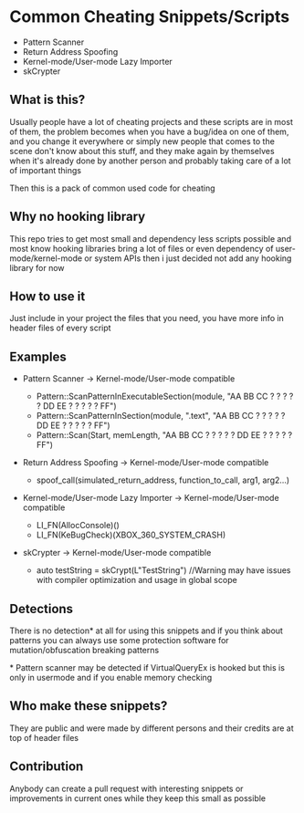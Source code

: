 # Common Cheating Snippets/Scripts

* Pattern Scanner
* Return Address Spoofing
* Kernel-mode/User-mode Lazy Importer
* skCrypter

## What is this?

Usually people have a lot of cheating projects and these scripts are in most of them, the problem becomes when you have a bug/idea on one of them, and you change it everywhere or simply new people that comes to the scene don't know about this stuff, and they make again by themselves when it's already done by another person and probably taking care of a lot of important things

Then this is a pack of common used code for cheating

## Why no hooking library

This repo tries to get most small and dependency less scripts possible and most know hooking libraries bring a lot of files or even dependency of user-mode/kernel-mode or system APIs then i just decided not add any hooking library for now

## How to use it

Just include in your project the files that you need, you have more info in header files of every script

## Examples

* Pattern Scanner -> Kernel-mode/User-mode compatible
    * Pattern::ScanPatternInExecutableSection(module, "AA BB CC ? ? ? ? ? DD EE ? ? ? ? ? FF")
    * Pattern::ScanPatternInSection(module, ".text", "AA BB CC ? ? ? ? ? DD EE ? ? ? ? ? FF")
    * Pattern::Scan(Start, memLength, "AA BB CC ? ? ? ? ? DD EE ? ? ? ? ? FF")

* Return Address Spoofing -> Kernel-mode/User-mode compatible
    * spoof_call(simulated_return_address, function_to_call, arg1, arg2...)

* Kernel-mode/User-mode Lazy Importer -> Kernel-mode/User-mode compatible
    * LI_FN(AllocConsole)()
    * LI_FN(KeBugCheck)(XBOX_360_SYSTEM_CRASH)

* skCrypter -> Kernel-mode/User-mode compatible
    * auto testString = skCrypt(L"TestString") //Warning may have issues with compiler optimization and usage in global scope


## Detections

There is no detection\* at all for using this snippets and if you think about patterns you can always use some protection software for mutation/obfuscation breaking patterns

\* Pattern scanner may be detected if VirtualQueryEx is hooked but this is only in usermode and if you enable memory checking

## Who make these snippets?

They are public and were made by different persons and their credits are at top of header files

## Contribution

Anybody can create a pull request with interesting snippets or improvements in current ones while they keep this small as possible